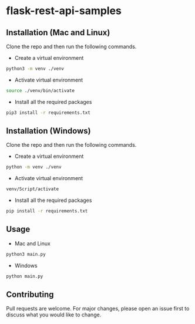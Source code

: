 # flask-rest-api-samples


## Installation (Mac and Linux)

Clone the repo and then run the following commands.

- Create a virtual environment
```bash
python3 -m venv ./venv
```
- Activate virtual environment
```bash
source ./venv/bin/activate
```
- Install all the required packages
```bash
pip3 install -r requirements.txt
```

## Installation (Windows)

Clone the repo and then run the following commands.

- Create a virtual environment
```bash
python -m venv ./venv
```
- Activate virtual environment
```bash
venv/Script/activate
```
- Install all the required packages
```bash
pip install -r requirements.txt
```


## Usage

- Mac and Linux
```bash
python3 main.py
```

- Windows
```bash
python main.py
```

## Contributing
Pull requests are welcome. For major changes, please open an issue first to discuss what you would like to change.


